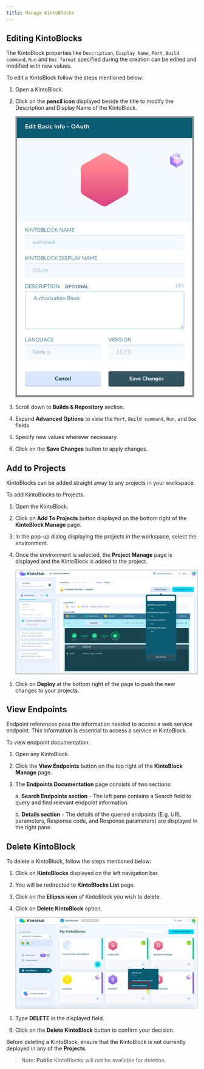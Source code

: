 ```yaml
---
title: Manage KintoBlocks
---
```


## Editing KintoBlocks

The KintoBlock properties like `Description`, `Display Name`, `Port`, `Build command`, `Run` and `Doc format` specified during the creation can be edited and modified with new values.

To edit a KintoBlock follow the steps mentioned below:

1. Open a KintoBlock.

2. Click on the **pencil icon** displayed beside the title to modify the Description and Display Name of the KintoBlock.

    ![Screenshot](/docs/assets/display-name.png)

3. Scroll down to **Builds & Repository** section.

4. Expand **Advanced Options** to view the `Port`, `Build command`, `Run`, and `Doc` fields

5. Specify new values wherever necessary.

6. Click on the **Save Changes** button to apply changes.


## Add to Projects

KintoBlocks can be added straight away to any projects in your workspace.

To add KintoBlocks to Projects.

1. Open the KintoBlock.

2. Click on **Add To Projects** button displayed on the bottom right of the **KintoBlock Manage** page.

3. In the pop-up dialog displaying the projects in the workspace, select the environment.

4. Once the environment is selected, the **Project Manage** page is displayed and the KintoBlock is added to the project.

    ![Screenshot](/docs/assets/kb-add-deployments.png)

5. Click on **Deploy** at the bottom right of the page to push the new changes to your projects.


## View Endpoints

Endpoint references pass the information needed to access a web service endpoint. This information is essential to access a service in KintoBlock. 

To view endpoint documentation:

1. Open any KintoBlock.

2. Click the **View Endpoints** button on the top right of the **KintoBlock Manage** page.

3. The **Endpoints Documentation** page consists of two sections:

   a. **Search Endpoints section** - The left pane contains a Search field to query and find relevant endpoint information.
       
   b. **Details section** - The details of the queried endpoints (E.g. URL parameters, Response code, and Response parameters) are displayed in the right pane.


## Delete KintoBlock

To delete a KintoBlock, follow the steps mentioned below:

1. Click on **KintoBlocks** displayed on the left navigation bar.

2. You will be redirected to **KintoBlocks List** page.

3. Click on the **Ellipsis icon** of KintoBlock you wish to delete.

4. Click on **Delete KintoBlock** option.

    ![Screenshot](/docs/assets/Delete_KB.png)

5. Type **DELETE** in the displayed field.

6. Click on the **Delete KintoBlock** button to confirm your decision.

Before deleting a KintoBlock, ensure that the KintoBlock is not currently deployed in any of the **Projects**.

>Note: **Public** KintoBlocks will not be available for deletion.
